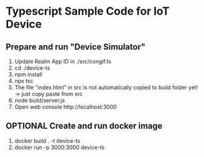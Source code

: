 # Typescript Sample Code for IoT Device

## Prepare and run "Device Simulator"

1. Update Realm App ID in ./src/congif.ts
2. cd ./device-ts
3. npm install
4. npx tsc
5. The file "index.html" in src is not automatically copied to build folder yet! -> just copy paste from src
6. node build/server.js
7. Open web console http://localhost:3000

## OPTIONAL Create and run docker image

1. docker build . -t device-ts
2. docker run -p 3000:3000 device-ts
